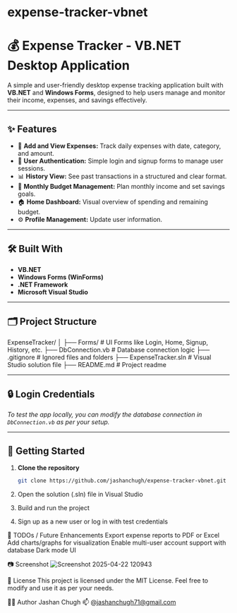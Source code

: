 # expense-tracker-vbnet
# 💰 Expense Tracker - VB.NET Desktop Application

A simple and user-friendly desktop expense tracking application built with **VB.NET** and **Windows Forms**, designed to help users manage and monitor their income, expenses, and savings effectively.

---

## ✨ Features

- 🧾 **Add and View Expenses:** Track daily expenses with date, category, and amount.
- 🔐 **User Authentication:** Simple login and signup forms to manage user sessions.
- 📊 **History View:** See past transactions in a structured and clear format.
- 🎯 **Monthly Budget Management:** Plan monthly income and set savings goals.
- 🏠 **Home Dashboard:** Visual overview of spending and remaining budget.
- ⚙️ **Profile Management:** Update user information.

---

## 🛠️ Built With

- **VB.NET**
- **Windows Forms (WinForms)**
- **.NET Framework**
- **Microsoft Visual Studio**

---

## 🗂️ Project Structure

ExpenseTracker/
│
├── Forms/ # UI Forms like Login, Home, Signup, History, etc.
├── DbConnection.vb # Database connection logic
├── .gitignore # Ignored files and folders
├── ExpenseTracker.sln # Visual Studio solution file
├── README.md # Project readme


---

## 🔒 Login Credentials

*To test the app locally, you can modify the database connection in `DbConnection.vb` as per your setup.*

---

## 🚀 Getting Started

1. **Clone the repository**
   ```bash
   git clone https://github.com/jashanchugh/expense-tracker-vbnet.git
2. Open the solution (.sln) file in Visual Studio

3. Build and run the project

4. Sign up as a new user or log in with test credentials

📌 TODOs / Future Enhancements
 Export expense reports to PDF or Excel
 Add charts/graphs for visualization
 Enable multi-user account support with database
 Dark mode UI

 📷 Screenshot
 ![Screenshot 2025-04-22 120943](https://github.com/user-attachments/assets/e5844525-7303-4bd9-8290-355c1d49f5ec)

 📝 License
This project is licensed under the MIT License. Feel free to modify and use it as per your needs.

🙋‍♂️ Author
Jashan Chugh
📫 @jashanchugh71@gmail.com
